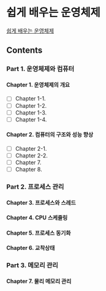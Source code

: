 # 쉽게 배우는 운영체제
[쉽게 배우는 운영체제](http://www.kyobobook.co.kr/product/detailViewKor.laf?ejkGb=KOR&mallGb=KOR&barcode=9791156644071&orderClick=LAG&Kc=)

## Contents
### Part 1. 운영체제와 컴퓨터
#### Chapter 1. 운영체제의 개요
- [ ] Chapter 1-1. 
- [ ] Chapter 1-2. 
- [ ] Chapter 1-3. 
- [ ] Chapter 1-4. 

#### Chapter 2. 컴퓨터의 구조와 성능 향상
- [ ] Chapter 2-1. 
- [ ] Chapter 2-2. 
- [ ] Chapter 7. 
- [ ] Chapter 8. 

### Part 2. 프로세스 관리
#### Chapter 3. 프로세스와 스레드

#### Chapter 4. CPU 스케줄링

#### Chapter 5. 프로세스 동기화

#### Chapter 6. 교착상태

### Part 3. 메모리 관리
#### Chapter 7. 물리 메모리 관리